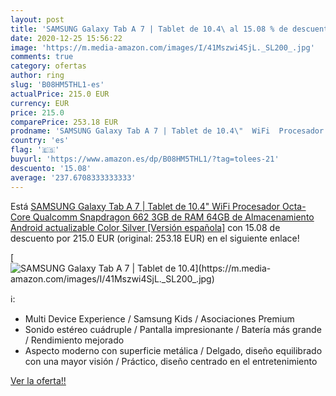 ```yaml
---
layout: post
title: 'SAMSUNG Galaxy Tab A 7 | Tablet de 10.4\ al 15.08 % de descuento'
date: 2020-12-25 15:56:22
image: 'https://m.media-amazon.com/images/I/41Mszwi4SjL._SL200_.jpg'
comments: true
category: ofertas
author: ring
slug: 'B08HM5THL1-es'
actualPrice: 215.0 EUR
currency: EUR
price: 215.0
comparePrice: 253.18 EUR
prodname: 'SAMSUNG Galaxy Tab A 7 | Tablet de 10.4\"  WiFi  Procesador Octa-Core Qualcomm Snapdragon 662  3GB de RAM  64GB de Almacenamiento  Android actualizable  Color Silver [Versión española]'
country: 'es'
flag: '🇪🇸'
buyurl: 'https://www.amazon.es/dp/B08HM5THL1/?tag=tolees-21'
descuento: '15.08'
average: '237.6708333333333'
---
```


Está [SAMSUNG Galaxy Tab A 7 | Tablet de 10.4\"  WiFi  Procesador Octa-Core Qualcomm Snapdragon 662  3GB de RAM  64GB de Almacenamiento  Android actualizable  Color Silver [Versión española]](https://www.amazon.es/dp/B08HM5THL1/?tag=tolees-21) con 15.08 de descuento por 215.0 EUR (original: 253.18 EUR) en el siguiente enlace!

[![SAMSUNG Galaxy Tab A 7 | Tablet de 10.4\](https://m.media-amazon.com/images/I/41Mszwi4SjL._SL200_.jpg)](https://www.amazon.es/dp/B08HM5THL1/?tag=tolees-21)

ℹ️:

- Multi Device Experience / Samsung Kids / Asociaciones Premium
- Sonido estéreo cuádruple / Pantalla impresionante / Batería más grande / Rendimiento mejorado
- Aspecto moderno con superficie metálica / Delgado, diseño equilibrado con una mayor visión / Práctico, diseño centrado en el entretenimiento

[Ver la oferta!!](https://www.amazon.es/dp/B08HM5THL1/?tag=tolees-21)
